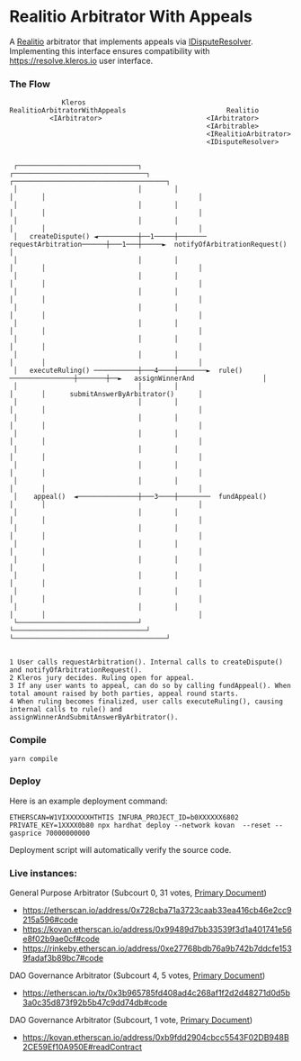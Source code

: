 # Realitio Arbitrator With Appeals

A [Realitio](https://github.com/RealityETH/monorepo/blob/main/packages/contracts/development/contracts/Realitio_v2_1.sol) arbitrator that implements appeals via [IDisputeResolver](https://github.com/kleros/dispute-resolver-interface-contract). Implementing this interface ensures compatibility with https://resolve.kleros.io user interface.

### The Flow

```
             Kleros                         RealitioArbitratorWithAppeals                         Realitio
          <IArbitrator>                          <IArbitrator>
                                                 <IArbitrable>
                                                 <IRealitioArbitrator>
                                                 <IDisputeResolver>


 ┌──────────────────────────────┐        ┌─────────────────────────────────┐       ┌──────────────────────────────────────┐
 │                              │        │                                 │       │                                      │
 │                              │        │                                 │       │                                      │
 │                              │        │                                 │       │                                      │
 │   createDispute() ◄──────────┼──1─────┼───────  requestArbitration──────┼───1───┼─────►  notifyOfArbitrationRequest()  │
 │                              │        │                                 │       │                                      │
 │                              │        │                                 │       │                                      │
 │                              │        │                                 │       │                                      │
 │                              │        │                                 │       │                                      │
 │                              │        │                                 │       │                                      │
 │                              │        │                                 │       │                                      │
 │                              │        │                                 │       │                                      │
 │   executeRuling() ───────────┼───4────┼───────►  rule() ────────────────┼───────┼──►   assignWinnerAnd                 │
 │                              │        │                                 │       │      submitAnswerByArbitrator()      │
 │                              │        │                                 │       │                                      │
 │                              │        │                                 │       │                                      │
 │                              │        │                                 │       │                                      │
 │                              │        │                                 │       │                                      │
 │                              │        │                                 │       │                                      │
 │                              │        │                                 │       │                                      │
 │    appeal()  ◄───────────────┼───3────┼────────  fundAppeal()           │       │                                      │
 │                              │        │                                 │       │                                      │
 │                              │        │                                 │       │                                      │
 │                              │        │                                 │       │                                      │
 │                              │        │                                 │       │                                      │
 │                              │        │                                 │       │                                      │
 │                              │        │                                 │       │                                      │
 │                              │        │                                 │       │                                      │
 └──────────────────────────────┘        └─────────────────────────────────┘       └──────────────────────────────────────┘


1 User calls requestArbitration(). Internal calls to createDispute() and notifyOfArbitrationRequest().
2 Kleros jury decides. Ruling open for appeal.
3 If any user wants to appeal, can do so by calling fundAppeal(). When total amount raised by both parties, appeal round starts.
4 When ruling becomes finalized, user calls executeRuling(), causing internal calls to rule() and assignWinnerAndSubmitAnswerByArbitrator().
```

### Compile

`yarn compile`

### Deploy

Here is an example deployment command: 

`ETHERSCAN=W1VIXXXXXXHTHTIS INFURA_PROJECT_ID=b0XXXXXX6802 PRIVATE_KEY=1XXXX0b80 npx hardhat deploy --network kovan  --reset --gasprice 70000000000`


Deployment script will automatically verify the source code.

### Live instances:

General Purpose Arbitrator (Subcourt 0, 31 votes, [Primary Document](https://ipfs.kleros.io/ipfs/QmaUr6hnSVxYD899xdcn2GUVtXVjXoSXKZbce3zFtGWw4H/Question_Resolution_Policy.pdf)) 
- https://etherscan.io/address/0x728cba71a3723caab33ea416cb46e2cc9215a596#code
- https://kovan.etherscan.io/address/0x99489d7bb33539f3d1a401741e56e8f02b9ae0cf#code
- https://rinkeby.etherscan.io/address/0xe27768bdb76a9b742b7ddcfe1539fadaf3b89bc7#code

DAO Governance Arbitrator (Subcourt 4, 5 votes, [Primary Document](https://ipfs.kleros.io/ipfs/QmXyo9M4Z2XY6Nw9UfuuUNzKXXNhvt24q6pejuN9RYWPMr/Reality_Module_Governance_Oracle-Question_Resolution_Policy.pdf)) 
- https://etherscan.io/tx/0x3b965785fd408ad4c268af1f2d2d48271d0d5b3a0c35d873f92b5b47c9dd74db#code

DAO Governance Arbitrator (Subcourt, 1 vote, [Primary Document](https://ipfs.kleros.io/ipfs/QmXyo9M4Z2XY6Nw9UfuuUNzKXXNhvt24q6pejuN9RYWPMr/Reality_Module_Governance_Oracle-Question_Resolution_Policy.pdf)) 
- https://kovan.etherscan.io/address/0xb9fdd2904cbcc5543F02DB948B2CE59Ef10A950E#readContract


